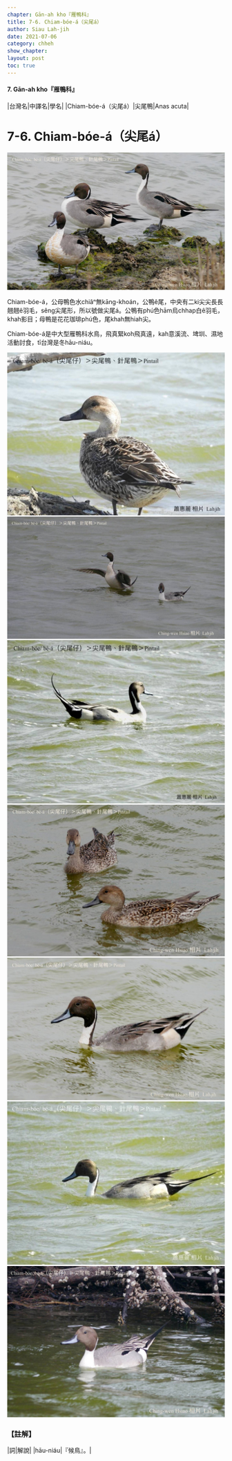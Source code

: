 ```yaml
---
chapter: Gān-ah kho『雁鴨科』
title: 7-6. Chiam-bóe-á（尖尾á）
author: Siau Lah-jih
date: 2021-07-06
category: chheh
show_chapter: 
layout: post
toc: true
---
```


#### 7. Gān-ah kho『雁鴨科』

|台灣名|中譯名|學名|
|Chiam-bóe-á（尖尾á）|尖尾鴨|Anas acuta|


# 7-6. Chiam-bóe-á（尖尾á）

![](../too5/07/07-6-6.尖尾á.jpg)


Chiam-bóe-á，公母鴨色水chiâⁿ無kāng-khoán，公鴨ê尾，中央有二ki尖尖長長翹翹ê羽毛，sêng尖尾形，所以號做尖尾á。公鴨有phú色hām烏chhap白ê羽毛，khah影目；母鴨是花花珈琲phú色，尾khah無hiah尖。

Chiam-bóe-á是中大型雁鴨科水鳥，飛真緊koh飛真遠，kah意溪流、埤圳、濕地活動討食，tī台灣是冬hāu-niáu。


![](../too5/07/07-6-4.尖尾á.jpg)
![](../too5/07/07-6-5.尖尾á.jpg)
![](../too5/07/07-6-7.尖尾á.jpg)
![](../too5/07/07-6-8.尖尾á.jpg)
![](../too5/07/07-6-1.尖尾á.jpg)
![](../too5/07/07-6-2.尖尾á.jpg)
![](../too5/07/07-6-3.尖尾á.jpg)


### 【註解】

|詞|解說|
|hāu-niáu|『候鳥』。|
